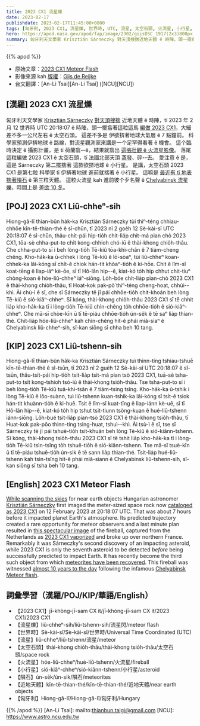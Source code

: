 ```yaml
---
title: 2023 CX1 流星爍
date: 2023-02-17
publishdate: 2023-02-17T11:45:00+0800
tags: [匈牙利, 2023 CX1, 流星爍, 世界時, UTC, 流星, 太空石頭, 火流星, 小行星, 隕石, 近地天體]
hero: https://apod.nasa.gov/apod/fap/image/2302/gijsDSC_1917(2x3)800px.jpg
summary: 匈牙利天文學家 Krisztián Sárneczky 對天頂搜揣近地天體 ê 時陣，頭一擺翕著這粒這馬編做 2023 CX1。
---
```


{{% apod %}}

- 原始文章：[2023 CX1 Meteor Flash](https://apod.nasa.gov/apod/ap230217.html)
- 影像來源 kah [版權][copyright]：[Gijs de Reijke](https://www.instagram.com/gijs.de.reijke/)
- 台文翻譯：[An-Li Tsai][An-Li Tsai] ([NCU][NCU])

## [漢羅] 2023 CX1 流星爍
匈牙利天文學家 [Krisztián Sárneczky][Krisztián Sárneczky] [對天頂搜揣][While scanning the skies] 近地天體 ê 時陣，tī 2023 年 2 月 12 世界時 UTC 20:18:07 ê 時陣，頭一擺翕著這粒這馬 [編做 2023 CX1][cataloged as 2023 CX1]，大細差不多一公尺左右 ê 太空石頭。
這差不多是 伊欲挵著地球大氣層 ê 7 點鐘前。
科學家預測伊挵地球 ê 路線，對流星觀測家來講是一个足罕得看著 ê 機會。
這个臨時決定 ê 攝影計畫，是 tī 荷蘭翕--ê，結果就翕出 [這張壯觀 ê 火流星影像][this spectacular image]。
落尾這粒編做 2023 CX1 ê 太空石頭，tī 法國北部天頂 [蒸發][2023 CX1 vaporized]、碎--去。
愛注意 ê 是，這是 Sárneczky 第二擺揣著 這款欲挵地球 ê 小行星。
是講，太空石頭 2023 CX1 是第七粒 科學家 tī 伊挵著地球 進前就揣著 ê 小行星。
這嘛是 [最近有 tī 地表揣著隕石][meteorites have been recovered] ê 第三粒天體。
這粒火流星 kah 進前彼个歹名聲 ê [Chelyabinsk 流星爍][Chelyabinsk Meteor flash]，時間上是 [差欲 10 冬][almost 10 years to the day]。

## [POJ] 2023 CX1 Liû-chheⁿ-sih
Hiong-gâ-lī thian-bûn ha̍k-ka Krisztián Sárneczky tùi thiⁿ-téng chhiau-chhōe kīn-tē-thian-thé ê sî-chūn, tī 2023 nî 2 goe̍h 12 Sè-kài-sî UTC 20:18:07 ê sî-chūn, thâu-chi̍t-pái hip-tio̍h chit-lia̍p chit-má pian chò 2023 CX1, tōa-sè chha-put-to chi̍t kong-chhioh chó-iū ê thài-khong chio̍h-thâu.
Che chha-put-to sī i beh lòng-tio̍h Tē-kiû tōa-khì-chân ê 7 tiám-cheng chêng.
Kho-ha̍k-ka ū-chhek i lòng Tē-kiû ê lō͘-sòaⁿ, tùi liû-chheⁿ koan-chhek-ka lâi-kóng sī chi̍t-ê chiok hán-tit khòaⁿ-tio̍h ê ki-hōe.
Chit ê lîm-sî koat-tēng ê liap-iáⁿ kè-ōe, sī tī Hô-lân hip--ê, kiat-kó to̍h hip chhut chit-tiuⁿ chòng-koan ê hóe-liû-chheⁿ iáⁿ-siōng.
Lo̍h-bóe chit-lia̍p pian-chò 2023 CX1 ê thài-khong chio̍h-thâu, tī Hoat-kok pak-pō͘ thiⁿ-téng cheng-hoat, chhùi--khì.
Ài chù-ì ê sī, che sī Sárneczky tē jī pái chhōe-tio̍h chit-khoán beh lòng Tē-kiû ê sió-kiâⁿ-chheⁿ.
Sī kóng, thài-khong chio̍h-thâu 2023 CX1 sī tē chhit lia̍p kho-ha̍k-ka tī i lòng-tio̍h Tē-kiû chìn-chêng to̍h chhōe-tio̍h ê sió-kiâⁿ-chheⁿ.
Che mā-sī chòe-kīn ū tī tē-piáu chhōe-tio̍h ún-se̍k ê tē saⁿ lia̍p thian-thé.
Chit-lia̍p hóe-liû-chheⁿ kah chìn-chêng hit-ê phái miâ-siaⁿ ê Chelyabinsk liû-chheⁿ-sih, sî-kan siōng sī chha beh 10 tang.

## [KIP] 2023 CX1 Liû-tshenn-sih
Hiong-gâ-lī thian-bûn ha̍k-ka Krisztián Sárneczky tuì thinn-tíng tshiau-tshuē kīn-tē-thian-thé ê sî-tsūn, tī 2023 nî 2 gue̍h 12 Sè-kài-sî UTC 20:18:07 ê sî-tsūn, thâu-tsi̍t-pái hip-tio̍h tsit-lia̍p tsit-má pian tsò 2023 CX1, tuā-sè tsha-put-to tsi̍t kong-tshioh tsó-iū ê thài-khong tsio̍h-thâu.
Tse tsha-put-to sī i beh lòng-tio̍h Tē-kiû tuā-khì-tsân ê 7 tiám-tsing tsîng.
Kho-ha̍k-ka ū-tshik i lòng Tē-kiû ê lōo-suànn, tuì liû-tshenn kuan-tshik-ka lâi-kóng sī tsi̍t-ê tsiok hán-tit khuànn-tio̍h ê ki-huē.
Tsit ê lîm-sî kuat-tīng ê liap-iánn kè-uē, sī tī Hô-lân hip--ê, kiat-kó to̍h hip tshut tsit-tiunn tsòng-kuan ê hué-liû-tshenn iánn-siōng.
Lo̍h-bué tsit-lia̍p pian-tsò 2023 CX1 ê thài-khong tsio̍h-thâu, tī Huat-kok pak-pōo thinn-tíng tsing-huat, tshuì--khì.
Ài tsù-ì ê sī, tse sī Sárneczky tē jī pái tshuē-tio̍h tsit-khuán beh lòng Tē-kiû ê sió-kiânn-tshenn.
Sī kóng, thài-khong tsio̍h-thâu 2023 CX1 sī tē tshit lia̍p kho-ha̍k-ka tī i lòng-tio̍h Tē-kiû tsìn-tsîng to̍h tshuē-tio̍h ê sió-kiânn-tshenn.
Tse mā-sī tsuè-kīn ū tī tē-piáu tshuē-tio̍h ún-si̍k ê tē sann lia̍p thian-thé.
Tsit-lia̍p hué-liû-tshenn kah tsìn-tsîng hit-ê phái miâ-siann ê Chelyabinsk liû-tshenn-sih, sî-kan siōng sī tsha beh 10 tang.

## [English] 2023 CX1 Meteor Flash
[While scanning the skies][While scanning the skies] for near earth objects Hungarian astronomer [Krisztián Sárneczky][Krisztián Sárneczky] first imaged the meter-sized space rock now [cataloged as 2023 CX1][cataloged as 2023 CX1] on 12 February 2023 at 20:18:07 UTC.
That was about 7 hours before it impacted planet Earth's atmosphere.
Its predicted trajectory created a rare opportunity for meteor observers and a last minute plan resulted in [this spectacular image][this spectacular image] of the fireball, captured from the Netherlands as [2023 CX1 vaporized][2023 CX1 vaporized] and broke up over northern France.
Remarkably it was Sárneczky's second discovery of an impacting asteroid, while 2023 CX1 is only the seventh asteroid to be detected _before_ being successfully predicted to impact Earth.
It has recently become the third such object from which [meteorites have been recovered][meteorites have been recovered].
This fireball was witnessed [almost 10 years to the day][almost 10 years to the day] following the infamous [Chelyabinsk Meteor flash][Chelyabinsk Meteor flash].

## 詞彙學習（漢羅/POJ/KIP/華語/English）
- 【2023 CX1】jī-khòng-jī-sam CX it/jī-khòng-jī-sam CX it/2023 CX1/2023 CX1
- 【流星爍】liû-chheⁿ-sih/liû-tshenn-sih/流星閃/meteor flash
- 【世界時】Sè-kài-sî/Sè-kài-sî/世界時/Universal Time Coordinated (UTC)
- 【流星】liû-chheⁿ/liû-tshenn/流星/meteor
- 【太空石頭】thài-khong chio̍h-thâu/thài-khong tsio̍h-thâu/太空石頭/space rock
- 【火流星】hóe-liû-chheⁿ/hué-liû-tshenn/火流星/fireball
- 【小行星】sió-kiâⁿ-chheⁿ/sió-kiânn-tshenn/小行星/asteroid
- 【隕石】ún-se̍k/ún-si̍k/隕石/meteorites
- 【近地天體】kīn-tē-thian-thé/kīn-tē-thian-thé/近地天體/near earth objects
- 【匈牙利】Hiong-gâ-lī/Hiong-gâ-lī/匈牙利/Hungary

{{% /apod %}}
[An-Li Tsai]: mailto:thianbun.taigi@gmail.com
[NCU]: https://www.astro.ncu.edu.tw

[copyright]: https://apod.nasa.gov/apod/fap/lib/about_apod.html#srapply
[License]: https://creativecommons.org/licenses/by/2.0/

[While scanning the skies]:https://twitter.com/sarneczky/status/1625125629279588353
[Krisztián Sárneczky]:https://en.wikipedia.org/wiki/Kriszti%C3%A1n_S%C3%A1rneczky
[cataloged as 2023 CX1]:https://minorplanetcenter.net/db_search/show_object?utf8=%E2%9C%93&object_id=2023+cx1
[this spectacular image]:https://www.instagram.com/p/ComLk_DMtTl/
[2023 CX1 vaporized]:https://en.wikipedia.org/wiki/2023_CX1
[meteorites have been recovered]:https://earthsky.org/space/small-asteroid-impact-near-france-english-channel/
[almost 10 years to the day]:https://blogs.nasa.gov/planetarydefense/2023/02/15/remembering-the-chelyabinsk-impact-10-years-ago-and-looking-to-the-future/
[Chelyabinsk Meteor flash]:https://apod.nasa.gov/apod/ap130223.html
